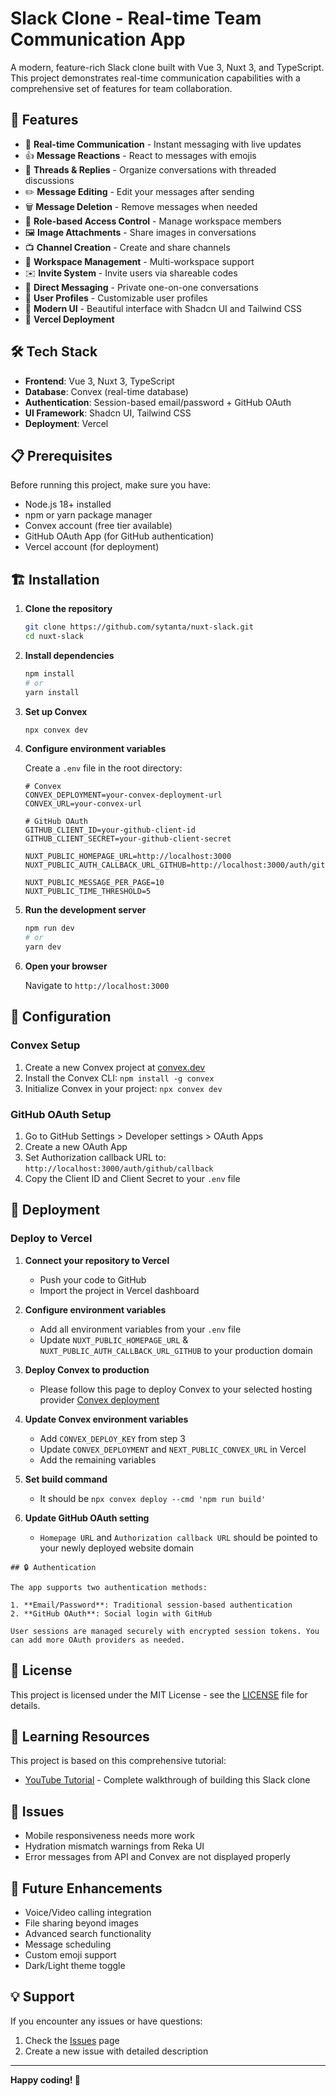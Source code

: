 # Slack Clone - Real-time Team Communication App

A modern, feature-rich Slack clone built with Vue 3, Nuxt 3, and TypeScript. This project demonstrates real-time communication capabilities with a comprehensive set of features for team collaboration.

## 🚀 Features

- 📡 **Real-time Communication** - Instant messaging with live updates
- 👍 **Message Reactions** - React to messages with emojis
- 🧵 **Threads & Replies** - Organize conversations with threaded discussions
- ✏️ **Message Editing** - Edit your messages after sending
- 🗑️ **Message Deletion** - Remove messages when needed
- 🔐 **Role-based Access Control** - Manage workspace members
- 🖼️ **Image Attachments** - Share images in conversations
- 📺 **Channel Creation** - Create and share channels
- 🏢 **Workspace Management** - Multi-workspace support
- ✉️ **Invite System** - Invite users via shareable codes
- 💬 **Direct Messaging** - Private one-on-one conversations
- 👥 **User Profiles** - Customizable user profiles
- 🎨 **Modern UI** - Beautiful interface with Shadcn UI and Tailwind CSS
- 🚀 **Vercel Deployment**

## 🛠️ Tech Stack

- **Frontend**: Vue 3, Nuxt 3, TypeScript
- **Database**: Convex (real-time database)
- **Authentication**: Session-based email/password + GitHub OAuth
- **UI Framework**: Shadcn UI, Tailwind CSS
- **Deployment**: Vercel

## 📋 Prerequisites

Before running this project, make sure you have:

- Node.js 18+ installed
- npm or yarn package manager
- Convex account (free tier available)
- GitHub OAuth App (for GitHub authentication)
- Vercel account (for deployment)

## 🏗️ Installation

1. **Clone the repository**

   ```bash
   git clone https://github.com/sytanta/nuxt-slack.git
   cd nuxt-slack
   ```

2. **Install dependencies**

   ```bash
   npm install
   # or
   yarn install
   ```

3. **Set up Convex**

   ```bash
   npx convex dev
   ```

4. **Configure environment variables**

   Create a `.env` file in the root directory:

   ```env
   # Convex
   CONVEX_DEPLOYMENT=your-convex-deployment-url
   CONVEX_URL=your-convex-url

   # GitHub OAuth
   GITHUB_CLIENT_ID=your-github-client-id
   GITHUB_CLIENT_SECRET=your-github-client-secret

   NUXT_PUBLIC_HOMEPAGE_URL=http://localhost:3000
   NUXT_PUBLIC_AUTH_CALLBACK_URL_GITHUB=http://localhost:3000/auth/github/callback

   NUXT_PUBLIC_MESSAGE_PER_PAGE=10
   NUXT_PUBLIC_TIME_THRESHOLD=5
   ```

5. **Run the development server**

   ```bash
   npm run dev
   # or
   yarn dev
   ```

6. **Open your browser**

   Navigate to `http://localhost:3000`

## 🔧 Configuration

### Convex Setup

1. Create a new Convex project at [convex.dev](https://convex.dev)
2. Install the Convex CLI: `npm install -g convex`
3. Initialize Convex in your project: `npx convex dev`

### GitHub OAuth Setup

1. Go to GitHub Settings > Developer settings > OAuth Apps
2. Create a new OAuth App
3. Set Authorization callback URL to: `http://localhost:3000/auth/github/callback`
4. Copy the Client ID and Client Secret to your `.env` file

## 🚀 Deployment

### Deploy to Vercel

1. **Connect your repository to Vercel**

   - Push your code to GitHub
   - Import the project in Vercel dashboard

2. **Configure environment variables**

   - Add all environment variables from your `.env` file
   - Update `NUXT_PUBLIC_HOMEPAGE_URL` & `NUXT_PUBLIC_AUTH_CALLBACK_URL_GITHUB` to your production domain

3. **Deploy Convex to production**

   - Please follow this page to deploy Convex to your selected hosting provider [Convex deployment](https://docs.convex.dev/production/hosting/)

4. **Update Convex environment variables**

   - Add `CONVEX_DEPLOY_KEY` from step 3
   - Update `CONVEX_DEPLOYMENT` and `NEXT_PUBLIC_CONVEX_URL` in Vercel
   - Add the remaining variables

5. **Set build command**

   - It should be `npx convex deploy --cmd 'npm run build'`

6. **Update GitHub OAuth setting**
   - `Homepage URL` and `Authorization callback URL` should be pointed to your newly deployed website domain

```
## 🔒 Authentication

The app supports two authentication methods:

1. **Email/Password**: Traditional session-based authentication
2. **GitHub OAuth**: Social login with GitHub

User sessions are managed securely with encrypted session tokens. You can add more OAuth providers as needed.
```

## 📜 License

This project is licensed under the MIT License - see the [LICENSE](LICENSE) file for details.

## 🎯 Learning Resources

This project is based on this comprehensive tutorial:

- [YouTube Tutorial](https://www.youtube.com/watch?v=lXITA5MZIiI) - Complete walkthrough of building this Slack clone

## 🐛 Issues

- Mobile responsiveness needs more work
- Hydration mismatch warnings from Reka UI
- Error messages from API and Convex are not displayed properly

## 🔮 Future Enhancements

- Voice/Video calling integration
- File sharing beyond images
- Advanced search functionality
- Message scheduling
- Custom emoji support
- Dark/Light theme toggle

## 💡 Support

If you encounter any issues or have questions:

1. Check the [Issues](https://github.com/sytanta/nuxt-slack/issues) page
2. Create a new issue with detailed description

---

**Happy coding! 🚀**
